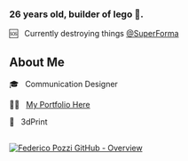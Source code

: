 ### 26 years old, builder of lego 🧱.

🆘 &nbsp; Currently destroying things [@SuperForma](https://superforma.xyz/)

## About Me
:mortar_board: &nbsp; Communication Designer 

💪🏽 &nbsp; [My Portfolio Here](https://federicopozzi.github.io/)

:rocket: &nbsp; 3dPrint


## 
[![Federico Pozzi GitHub - Overview](https://github-readme-stats.vercel.app/api?username=federicopozzi&show_icons=true&theme=vue-dark&locale=en)](https://github.com/federicopozzi?tab=repositories&sort=stargazers)


